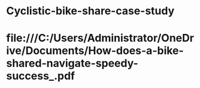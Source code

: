 # Cyclistic-bike-share-case-study
 # file:///C:/Users/Administrator/OneDrive/Documents/How-does-a-bike-shared-navigate-speedy-success_.pdf
